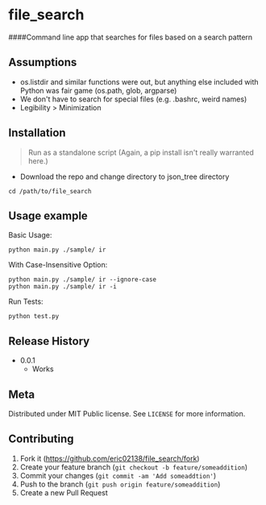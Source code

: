 # file_search
####Command line app that searches for files based on a search pattern

## Assumptions
* os.listdir and similar functions were out, but anything else included with Python was fair game (os.path, glob, argparse)
* We don't have to search for special files (e.g. .bashrc, weird names)
* Legibility > Minimization

## Installation

> Run as a standalone script (Again, a pip install isn't really warranted here.) 

* Download the repo and change directory to json_tree directory
```
cd /path/to/file_search
```

## Usage example
Basic Usage:
```
python main.py ./sample/ ir
```

With Case-Insensitive Option:
```
python main.py ./sample/ ir --ignore-case
python main.py ./sample/ ir -i
```

Run Tests:
```
python test.py
```

## Release History
* 0.0.1
    * Works

## Meta

Distributed under MIT Public license. See ``LICENSE`` for more information.

## Contributing

1. Fork it (<https://github.com/eric02138/file_search/fork>)
2. Create your feature branch (`git checkout -b feature/someaddition`)
3. Commit your changes (`git commit -am 'Add someaddtion'`)
4. Push to the branch (`git push origin feature/someaddition`)
5. Create a new Pull Request